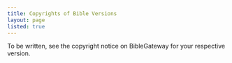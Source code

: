 ```yaml
---
title: Copyrights of Bible Versions
layout: page
listed: true
---
```


To be written, see the copyright notice on BibleGateway for your respective version.
